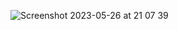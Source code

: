 ![Screenshot 2023-05-26 at 21 07 39](https://github.com/multiplatform-tools/.github/assets/65465380/7199d317-8dcf-46ea-8ff8-3dfaf6187bed)
